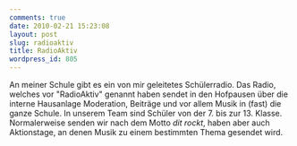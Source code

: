 ```yaml
---
comments: true
date: 2010-02-21 15:23:08
layout: post
slug: radioaktiv
title: RadioAktiv
wordpress_id: 805
---
```


An meiner Schule gibt es ein von mir geleitetes Schülerradio. Das Radio, welches vor "RadioAktiv" genannt haben sendet in den Hofpausen über die interne Hausanlage Moderation, Beiträge und vor allem Musik in (fast) die ganze Schule. In unserem Team sind Schüler von der 7. bis zur 13. Klasse. Normalerweise senden wir nach dem Motto _dit rockt_, haben aber auch Aktionstage, an denen Musik zu einem bestimmten Thema gesendet wird.
